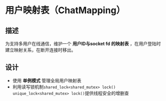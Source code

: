 # 用户映射表（ChatMapping）

## 描述
为支持多用户在线通信，维护一个 **用户ID与socket fd 的映射表** ，在用户登陆时建立映射关系，在断开连接时移出。

## 设计
- 使用 **单例模式** 管理全局用户映射表
- 利用读写锁机制`shared_lock<shared_mutex> lock()` `unique_lock<shared_mutex> lock()`提供线程安全的增删查
